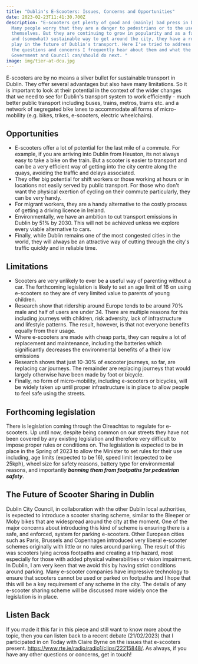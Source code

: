```yaml
---
title: "Dublin's E-Scooters: Issues, Concerns and Opportunities"
date: 2023-02-23T11:41:30.700Z
description: "E-scooters get plenty of good and (mainly) bad press in Dublin.
  Many people worry that they are a danger to pedestrians or to the users
  themselves. But they are continuing to grow in popularity and as a fast, cheap
  and (somewhat) sustainable way to get around the city, they have a role to
  play in the future of Dublin's transport. Here I've tried to address some of
  the questions and concerns I frequently hear about them and what the
  Government and Council can/should do next. "
image: img/tier-at-dcu.jpg
---
```

E-scooters are by no means a silver bullet for sustainable transport in Dublin. They offer several advantages but also have many limitations. So it is important to look at their potential in the context of the wider changes that we need to see for Dublin's transport system to work efficiently - much better public transport  including buses, trains, metros, trams etc. and a network of segregated bike lanes t﻿o accommodate all forms of micro-mobility (e.g. bikes, trikes, e-scooters, electric wheelchairs).

## Opportunities

* E﻿-scooters offer a lot of potential for the last mile of a commute. For example, if you are arriving into Dublin from Heuston, its not always easy to take a bike on the train. But a scooter is easier to transport and can be a very efficient way of getting into the city centre along the quays, avoiding the traffic and delays associated.
* T﻿hey offer big potential for shift workers or those working at hours or in locations not easily served by public transport. For those who don't want the physical exertion of cycling on their commute particularly, they can be very handy. 
* For migrant workers, they are a handy alternative to the costly process of getting a driving licence in Ireland. 
* E﻿nvironmentally, we have an ambition to cut transport emissions in Dublin by 51% by 2030. This will not be achieved unless we explore every viable alternative to cars.
* F﻿inally, while Dublin remains one of the most congested cities in the world, they will always be an attractive way of cutting through the city's traffic quickly and in reliable time.

## L﻿imitations

* S﻿cooters are very unlikely to ever be a useful way of parenting without a car. The forthcoming legislation is likely to set an age limit of 16 on using e-scooters so they are of very limited value to parents of young children.  
* Research show that ridership around Europe tends to be around 70% male and half of users are under 34. There are multiple reasons for this including journeys with children, risk adversity, lack of infrastructure and lifestyle patterns. The result, however, is that not everyone benefits equally from their usage. 
* W﻿here e-scooters are made with cheap parts, they can require a lot of replacement and maintenance, including the batteries which significantly decreases the environmental benefits of a their low emissions
* R﻿esearch shows that just 10-30% of escooter journeys, so far, are replacing car journeys. The remainder are replacing journeys that would largely otherwise have been made by foot or bicycle. 
* F﻿inally, no form of micro-mobility, including e-scooters or bicycles, will be widely taken up until proper infrastructure is in place to allow people to feel safe using the streets. 

## F﻿orthcoming legislation

T﻿here is legislation coming through the Oireachtas to regulate for e-scooters. Up until now, despite being common on our streets they have not been covered by any existing legislation and therefore very difficult to impose proper rules or conditions on. The legislation is expected to be in place in the Spring of 2023 to allow the Minister to set rules for their use including, age limits (expected to be 16), speed limit (expected to be 25kph), wheel size for safety reasons, battery type for environmental reasons, and importantly ***banning them from footpaths for pedestrian safety***.

## T﻿he Future of S﻿cooter Sharing in Dublin

D﻿ublin City Council, in collaboration with the other Dublin local authorities, is expected to introduce a scooter sharing scheme, similar to the Bleeper or Moby bikes that are widespread around the city at the moment. One of the major concerns about introducing this kind of scheme is ensuring there is a safe, and enforced, system for parking e-scooters. Other European cities such as Paris, Brussels and Copenhagen introduced very liberal e-scooter schemes originally with little or no rules around parking. The result of this was scooters lying across footpaths and creating a trip hazard, most especially for those with added physical vulnerabilities or vision impairment. In Dublin, I am very keen that we avoid this by having strict conditions around parking. Many e-scooter companies have impressive technology to ensure that scooters cannot be used or parked on footpaths and I hope that this will be a key requirement of any scheme in the city. The details of any e-scooter sharing scheme will be discussed more widely once the legislation is in place.

## L﻿isten Back

I﻿f you made it this far in this piece and still want to know more about the topic, then you can listen back to a recent debate (21/02/2023) that I participated in on Today with Claire Byrne on the issues that e-scooters present. <https://www.rte.ie/radio/radio1/clips/22215848/>. As always, if you have any other questions or concerns, get in touch!